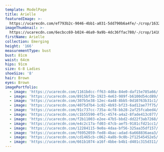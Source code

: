```yaml
---
template: ModelPage
title: Arielle
featuredImage: >-
  https://ucarecdn.com/ef793b2c-9046-4bb1-a031-5dd790b6a4fe/-/crop/1632x1417/0,0/-/preview/
imageThumbnail: >-
  https://ucarecdn.com/6ecbcc69-b024-46a9-9a9b-4dc36ffac780/-/crop/1410x1760/0,0/-/preview/
firstName: Arielle
collection: Emerging
height: '166'
measurementType: bust
bust: 81cm
waist: 64cm
hips: 91cm
size: 6-8 Ladies
shoeSize: '8'
hair: Brown
eyes: Brown
imagePortfolio:
  - image: 'https://ucarecdn.com/1161bdcc-ff63-4d8a-84e0-daf15e785a66/'
  - image: 'https://ucarecdn.com/8915bf3b-1923-4e63-989f-b6100d54cd89/'
  - image: 'https://ucarecdn.com/307b5e38-12ec-4a48-8bb5-0d10763b31c1/'
  - image: 'https://ucarecdn.com/4075d7b4-1c02-4b93-bf23-6ad12ae77f75/'
  - image: 'https://ucarecdn.com/91c737cc-735a-4cf8-bb28-2af25fcabed4/'
  - image: 'https://ucarecdn.com/c1b55590-4f5c-4574-a4a2-8fade413c077/'
  - image: 'https://ucarecdn.com/f2b11003-e2ee-47b5-bbd2-dd22f3ab7268/'
  - image: 'https://ucarecdn.com/e4c2c17a-fd03-47cb-aef5-9181cfd21cc1/'
  - image: 'https://ucarecdn.com/12284115-9e0a-4daa-bf56-325aa35df157/'
  - image: 'https://ucarecdn.com/f6952059-fed8-4bac-adad-6a668836aea3/'
  - image: 'https://ucarecdn.com/cd1465cb-c062-4a8b-9c0b-2f12545452e5/'
  - image: 'https://ucarecdn.com/661b1074-a16f-4bbe-b4b1-d401c315d311/'
---
```


